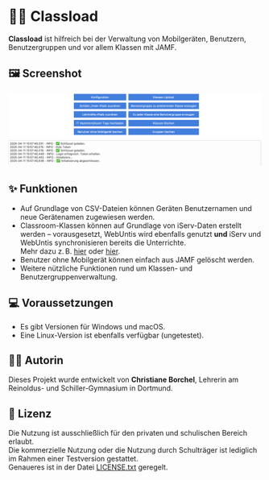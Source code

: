 # 👩‍🏫 Classload

**Classload** ist hilfreich bei der Verwaltung von Mobilgeräten, Benutzern, Benutzergruppen und vor allem Klassen mit JAMF.

## 🖼️ Screenshot

![Screenshot](screenshot.png)

## ✨ Funktionen

- Auf Grundlage von CSV-Dateien können Geräten Benutzernamen und neue Gerätenamen zugewiesen werden.
- Classroom-Klassen können auf Grundlage von iServ-Daten erstellt werden – vorausgesetzt, WebUntis wird ebenfalls genutzt **und** iServ und WebUntis synchronisieren bereits die Unterrichte.  
  Mehr dazu z. B. [hier](https://help.untis.at/hc/de/articles/4411822372754-Plattform-Applikation-IServ) oder [hier](https://doku.iserv.de/manage/user/webuntis/).
- Benutzer ohne Mobilgerät können einfach aus JAMF gelöscht werden.
- Weitere nützliche Funktionen rund um Klassen- und Benutzergruppenverwaltung.

## 💻 Voraussetzungen

- Es gibt Versionen für Windows und macOS.
- Eine Linux-Version ist ebenfalls verfügbar (ungetestet).

## 🧑‍💻 Autorin

Dieses Projekt wurde entwickelt von **Christiane Borchel**, Lehrerin am Reinoldus- und Schiller-Gymnasium in Dortmund.

## 📄 Lizenz

Die Nutzung ist ausschließlich für den privaten und schulischen Bereich erlaubt.  
Die kommerzielle Nutzung oder die Nutzung durch Schulträger ist lediglich im Rahmen einer Testversion gestattet.  
Genaueres ist in der Datei [LICENSE.txt](LICENSE.txt) geregelt.
